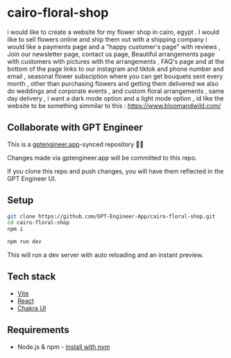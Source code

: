 # cairo-floral-shop

i would like to create a website for my flower shop in cairo, egypt . I would like to sell flowers online and ship them out with a shipping company i would like a payments page and a "happy customer's page" with reviews , Join our newsletter page, contact us page, Beautiful arrangements page with customers with pictures with the arrangements , FAQ's page and at the bottom of the page links to our instagram and tiktok and phone number and email , seasonal flower subsciption where you can get bouquets sent every month , other than purchasing flowers and getting them delivered we also do weddings and corporate events , and custom floral arrangements , same day delivery , i want a dark mode option and a light mode option , id like the website to be something simmilar to this : https://www.bloomandwild.com/

## Collaborate with GPT Engineer

This is a [gptengineer.app](https://gptengineer.app)-synced repository 🌟🤖

Changes made via gptengineer.app will be committed to this repo.

If you clone this repo and push changes, you will have them reflected in the GPT Engineer UI.

## Setup

```sh
git clone https://github.com/GPT-Engineer-App/cairo-floral-shop.git
cd cairo-floral-shop
npm i
```

```sh
npm run dev
```

This will run a dev server with auto reloading and an instant preview.

## Tech stack

- [Vite](https://vitejs.dev/)
- [React](https://react.dev/)
- [Chakra UI](https://chakra-ui.com/)

## Requirements

- Node.js & npm - [install with nvm](https://github.com/nvm-sh/nvm#installing-and-updating)
